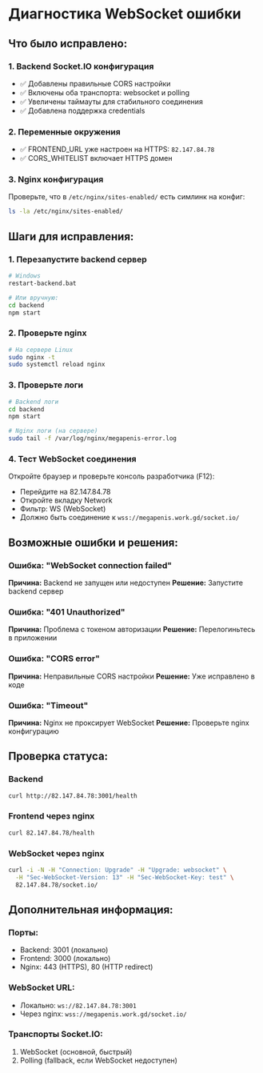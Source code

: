 # Диагностика WebSocket ошибки

## Что было исправлено:

### 1. Backend Socket.IO конфигурация
- ✅ Добавлены правильные CORS настройки
- ✅ Включены оба транспорта: websocket и polling
- ✅ Увеличены таймауты для стабильного соединения
- ✅ Добавлена поддержка credentials

### 2. Переменные окружения
- ✅ FRONTEND_URL уже настроен на HTTPS: `82.147.84.78`
- ✅ CORS_WHITELIST включает HTTPS домен

### 3. Nginx конфигурация
Проверьте, что в `/etc/nginx/sites-enabled/` есть симлинк на конфиг:
```bash
ls -la /etc/nginx/sites-enabled/
```

## Шаги для исправления:

### 1. Перезапустите backend сервер
```bash
# Windows
restart-backend.bat

# Или вручную:
cd backend
npm start
```

### 2. Проверьте nginx
```bash
# На сервере Linux
sudo nginx -t
sudo systemctl reload nginx
```

### 3. Проверьте логи
```bash
# Backend логи
cd backend
npm start

# Nginx логи (на сервере)
sudo tail -f /var/log/nginx/megapenis-error.log
```

### 4. Тест WebSocket соединения
Откройте браузер и проверьте консоль разработчика (F12):
- Перейдите на 82.147.84.78
- Откройте вкладку Network
- Фильтр: WS (WebSocket)
- Должно быть соединение к `wss://megapenis.work.gd/socket.io/`

## Возможные ошибки и решения:

### Ошибка: "WebSocket connection failed"
**Причина:** Backend не запущен или недоступен
**Решение:** Запустите backend сервер

### Ошибка: "401 Unauthorized"
**Причина:** Проблема с токеном авторизации
**Решение:** Перелогиньтесь в приложении

### Ошибка: "CORS error"
**Причина:** Неправильные CORS настройки
**Решение:** Уже исправлено в коде

### Ошибка: "Timeout"
**Причина:** Nginx не проксирует WebSocket
**Решение:** Проверьте nginx конфигурацию

## Проверка статуса:

### Backend
```bash
curl http://82.147.84.78:3001/health
```

### Frontend через nginx
```bash
curl 82.147.84.78/health
```

### WebSocket через nginx
```bash
curl -i -N -H "Connection: Upgrade" -H "Upgrade: websocket" \
  -H "Sec-WebSocket-Version: 13" -H "Sec-WebSocket-Key: test" \
  82.147.84.78/socket.io/
```

## Дополнительная информация:

### Порты:
- Backend: 3001 (локально)
- Frontend: 3000 (локально)
- Nginx: 443 (HTTPS), 80 (HTTP redirect)

### WebSocket URL:
- Локально: `ws://82.147.84.78:3001`
- Через nginx: `wss://megapenis.work.gd/socket.io/`

### Транспорты Socket.IO:
1. WebSocket (основной, быстрый)
2. Polling (fallback, если WebSocket недоступен)

